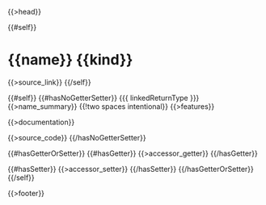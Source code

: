 {{>head}}

{{#self}}
# {{name}} {{kind}}

{{>source_link}}
{{/self}}

{{#self}}
{{#hasNoGetterSetter}}
{{{ linkedReturnType }}} {{>name_summary}}  {{!two spaces intentional}}
{{>features}}

{{>documentation}}

{{>source_code}}
{{/hasNoGetterSetter}}

{{#hasGetterOrSetter}}
{{#hasGetter}}
{{>accessor_getter}}
{{/hasGetter}}

{{#hasSetter}}
{{>accessor_setter}}
{{/hasSetter}}
{{/hasGetterOrSetter}}
{{/self}}

{{>footer}}
